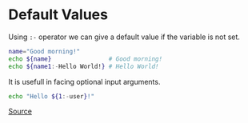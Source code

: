 # Default Values

Using `:-` operator we can give a default value if the variable is not set.

```bash
name="Good morning!"
echo ${name}                # Good morning!
echo ${name1:-Hello World!} # Hello World!
```

It is usefull in facing optional input arguments.

```bash
echo "Hello ${1:-user}!"
```

[Source](https://stackoverflow.com/a/9333006)
